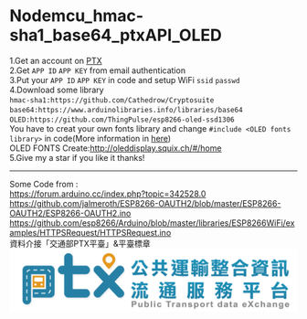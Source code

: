# Nodemcu_hmac-sha1_base64_ptxAPI_OLED
1.Get an account on [PTX](https://ptx.transportdata.tw/PTX/)  
2.Get `APP ID` `APP KEY` from email authentication  
3.Put your `APP ID` `APP KEY` in code and setup WiFi `ssid` `passwd`  
4.Download some library  
  `hmac-sha1:https://github.com/Cathedrow/Cryptosuite`  
  `base64:https://www.arduinolibraries.info/libraries/base64`  
  `OLED:https://github.com/ThingPulse/esp8266-oled-ssd1306`  
  You have to creat your own fonts library and change `#include <OLED fonts library>` in code(More information in [here](https://github.com/ThingPulse/esp8266-oled-ssd1306))  
    OLED FONTS Create:http://oleddisplay.squix.ch/#/home  
5.Give my a star if you like it thanks!  
***
Some Code from :  
https://forum.arduino.cc/index.php?topic=342528.0  
https://github.com/jalmeroth/ESP8266-OAUTH2/blob/master/ESP8266-OAUTH2/ESP8266-OAUTH2.ino  
https://github.com/esp8266/Arduino/blob/master/libraries/ESP8266WiFi/examples/HTTPSRequest/HTTPSRequest.ino  
資料介接「交通部PTX平臺」&平臺標章![PTX LOGO](https://github.com/kenwang92/Nodemcu_hmac-sha1_base64_ptxAPI/blob/master/PTX_LOGO.png)
